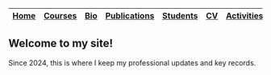 |[Home](https://etuyishimire.github.io)|[Courses](https://etuyishimire.github.io/Courses)|[Bio](https://etuyishimire.github.io/Bio)|[Publications](https://etuyishimire.github.io/Publications)|[Students](https://etuyishimire.github.io/Students)|[CV](https://etuyishimire.github.io/CV)|[Activities](https://etuyishimire.github.io/Activities)|
 | --- | --- | ---|---|---|---|---|
 
 
 
  
## Welcome to my  site!
Since 2024, this is where I keep my professional updates and key records.


 

